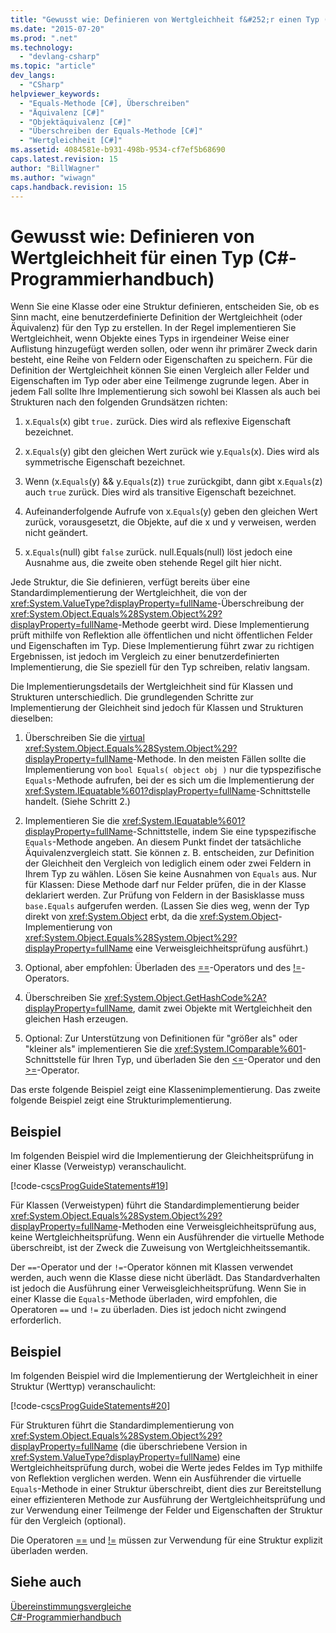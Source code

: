 ```yaml
---
title: "Gewusst wie: Definieren von Wertgleichheit f&#252;r einen Typ (C#-Programmierhandbuch) | Microsoft Docs"
ms.date: "2015-07-20"
ms.prod: ".net"
ms.technology: 
  - "devlang-csharp"
ms.topic: "article"
dev_langs: 
  - "CSharp"
helpviewer_keywords: 
  - "Equals-Methode [C#], Überschreiben"
  - "Äquivalenz [C#]"
  - "Objektäquivalenz [C#]"
  - "Überschreiben der Equals-Methode [C#]"
  - "Wertgleichheit [C#]"
ms.assetid: 4084581e-b931-498b-9534-cf7ef5b68690
caps.latest.revision: 15
author: "BillWagner"
ms.author: "wiwagn"
caps.handback.revision: 15
---
```

# Gewusst wie: Definieren von Wertgleichheit f&#252;r einen Typ (C#-Programmierhandbuch)
Wenn Sie eine Klasse oder eine Struktur definieren, entscheiden Sie, ob es Sinn macht, eine benutzerdefinierte Definition der Wertgleichheit \(oder Äquivalenz\) für den Typ zu erstellen.  In der Regel implementieren Sie Wertgleichheit, wenn Objekte eines Typs in irgendeiner Weise einer Auflistung hinzugefügt werden sollen, oder wenn ihr primärer Zweck darin besteht, eine Reihe von Feldern oder Eigenschaften zu speichern.  Für die Definition der Wertgleichheit können Sie einen Vergleich aller Felder und Eigenschaften im Typ oder aber eine Teilmenge zugrunde legen.  Aber in jedem Fall sollte Ihre Implementierung sich sowohl bei Klassen als auch bei Strukturen nach den folgenden Grundsätzen richten:  
  
1.  x.`Equals`\(x\) gibt `true.` zurück. Dies wird als reflexive Eigenschaft bezeichnet.  
  
2.  x.`Equals`\(y\) gibt den gleichen Wert zurück wie y.`Equals`\(x\).  Dies wird als symmetrische Eigenschaft bezeichnet.  
  
3.  Wenn \(x.`Equals`\(y\) && y.`Equals`\(z\)\) `true` zurückgibt, dann gibt x.`Equals`\(z\) auch `true` zurück.  Dies wird als transitive Eigenschaft bezeichnet.  
  
4.  Aufeinanderfolgende Aufrufe von x.`Equals`\(y\) geben den gleichen Wert zurück, vorausgesetzt, die Objekte, auf die x und y verweisen, werden nicht geändert.  
  
5.  x.`Equals`\(null\) gibt `false` zurück.  null.Equals\(null\) löst jedoch eine Ausnahme aus, die zweite oben stehende Regel gilt hier nicht.  
  
 Jede Struktur, die Sie definieren, verfügt bereits über eine Standardimplementierung der Wertgleichheit, die von der <xref:System.ValueType?displayProperty=fullName>\-Überschreibung der <xref:System.Object.Equals%28System.Object%29?displayProperty=fullName>\-Methode geerbt wird.  Diese Implementierung prüft mithilfe von Reflektion alle öffentlichen und nicht öffentlichen Felder und Eigenschaften im Typ.  Diese Implementierung führt zwar zu richtigen Ergebnissen, ist jedoch im Vergleich zu einer benutzerdefinierten Implementierung, die Sie speziell für den Typ schreiben, relativ langsam.  
  
 Die Implementierungsdetails der Wertgleichheit sind für Klassen und Strukturen unterschiedlich.  Die grundlegenden Schritte zur Implementierung der Gleichheit sind jedoch für Klassen und Strukturen dieselben:  
  
1.  Überschreiben Sie die [virtual](../../../csharp/language-reference/keywords/virtual.md) <xref:System.Object.Equals%28System.Object%29?displayProperty=fullName>\-Methode.  In den meisten Fällen sollte die Implementierung von `bool Equals( object obj )` nur die typspezifische `Equals`\-Methode aufrufen, bei der es sich um die Implementierung der <xref:System.IEquatable%601?displayProperty=fullName>\-Schnittstelle handelt.  \(Siehe Schritt 2.\)  
  
2.  Implementieren Sie die <xref:System.IEquatable%601?displayProperty=fullName>\-Schnittstelle, indem Sie eine typspezifische `Equals`\-Methode angeben.  An diesem Punkt findet der tatsächliche Äquivalenzvergleich statt.  Sie können z. B. entscheiden, zur Definition der Gleichheit den Vergleich von lediglich einem oder zwei Feldern in Ihrem Typ zu wählen.  Lösen Sie keine Ausnahmen von `Equals` aus.  Nur für Klassen: Diese Methode darf nur Felder prüfen, die in der Klasse deklariert werden.  Zur Prüfung von Feldern in der Basisklasse muss `base.Equals` aufgerufen werden.  \(Lassen Sie dies weg, wenn der Typ direkt von <xref:System.Object> erbt, da die <xref:System.Object>\-Implementierung von <xref:System.Object.Equals%28System.Object%29?displayProperty=fullName> eine Verweisgleichheitsprüfung ausführt.\)  
  
3.  Optional, aber empfohlen: Überladen des [\=\=](../../../csharp/language-reference/operators/equality-comparison-operator.md)\-Operators und des [\!\=](../../../csharp/language-reference/operators/not-equal-operator.md)\-Operators.  
  
4.  Überschreiben Sie <xref:System.Object.GetHashCode%2A?displayProperty=fullName>, damit zwei Objekte mit Wertgleichheit den gleichen Hash erzeugen.  
  
5.  Optional: Zur Unterstützung von Definitionen für "größer als" oder "kleiner als" implementieren Sie die <xref:System.IComparable%601>\-Schnittstelle für Ihren Typ, und überladen Sie den [\<\=](../../../csharp/language-reference/operators/less-than-equal-operator.md)\-Operator und den [\>\=](../../../csharp/language-reference/operators/greater-than-equal-operator.md)\-Operator.  
  
 Das erste folgende Beispiel zeigt eine Klassenimplementierung.  Das zweite folgende Beispiel zeigt eine Strukturimplementierung.  
  
## Beispiel  
 Im folgenden Beispiel wird die Implementierung der Gleichheitsprüfung in einer Klasse \(Verweistyp\) veranschaulicht.  
  
 [!code-cs[csProgGuideStatements#19](../../../csharp/programming-guide/classes-and-structs/codesnippet/csharp/how-to-define-value-equa_1.cs)]  
  
 Für Klassen \(Verweistypen\) führt die Standardimplementierung beider <xref:System.Object.Equals%28System.Object%29?displayProperty=fullName>\-Methoden eine Verweisgleichheitsprüfung aus, keine Wertgleichheitsprüfung.  Wenn ein Ausführender die virtuelle Methode überschreibt, ist der Zweck die Zuweisung von Wertgleichheitssemantik.  
  
 Der `==`\-Operator und der `!=`\-Operator können mit Klassen verwendet werden, auch wenn die Klasse diese nicht überlädt.  Das Standardverhalten ist jedoch die Ausführung einer Verweisgleichheitsprüfung.  Wenn Sie in einer Klasse die `Equals`\-Methode überladen, wird empfohlen, die Operatoren `==` und `!=` zu überladen. Dies ist jedoch nicht zwingend erforderlich.  
  
## Beispiel  
 Im folgenden Beispiel wird die Implementierung der Wertgleichheit in einer Struktur \(Werttyp\) veranschaulicht:  
  
 [!code-cs[csProgGuideStatements#20](../../../csharp/programming-guide/classes-and-structs/codesnippet/csharp/how-to-define-value-equa_2.cs)]  
  
 Für Strukturen führt die Standardimplementierung von <xref:System.Object.Equals%28System.Object%29?displayProperty=fullName> \(die überschriebene Version in <xref:System.ValueType?displayProperty=fullName>\) eine Wertgleichheitsprüfung durch, wobei die Werte jedes Feldes im Typ mithilfe von Reflektion verglichen werden.  Wenn ein Ausführender die virtuelle `Equals`\-Methode in einer Struktur überschreibt, dient dies zur Bereitstellung einer effizienteren Methode zur Ausführung der Wertgleichheitsprüfung und zur Verwendung einer Teilmenge der Felder und Eigenschaften der Struktur für den Vergleich \(optional\).  
  
 Die Operatoren [\=\=](../../../csharp/language-reference/operators/equality-comparison-operator.md) und [\!\=](../../../csharp/language-reference/operators/not-equal-operator.md) müssen zur Verwendung für eine Struktur explizit überladen werden.  
  
## Siehe auch  
 [Übereinstimmungsvergleiche](../../../csharp/programming-guide/statements-expressions-operators/equality-comparisons.md)   
 [C\#\-Programmierhandbuch](../../../csharp/programming-guide/index.md)